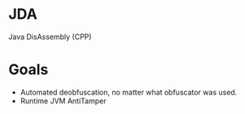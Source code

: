# JDA
Java DisAssembly (CPP) 


# Goals

- Automated deobfuscation, no matter what obfuscator was used. 
- Runtime JVM AntiTamper


